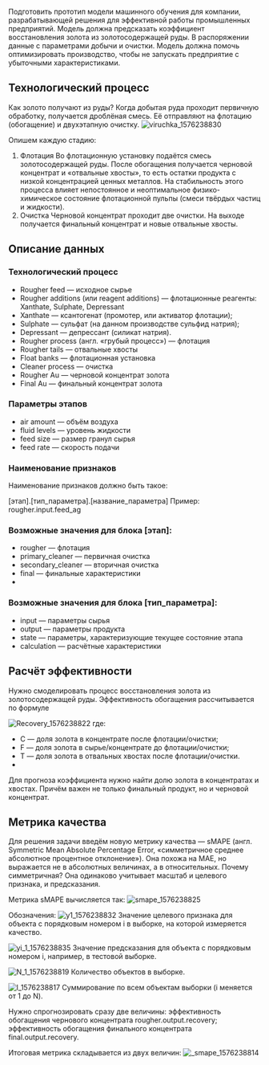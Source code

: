 Подготовить прототип модели машинного обучения для компании, разрабатывающей решения для эффективной работы промышленных предприятий.
Модель должна предсказать коэффициент восстановления золота из золотосодержащей руды. В распоряжении данные с параметрами добычи и очистки.
Модель должна помочь оптимизировать производство, чтобы не запускать предприятие с убыточными характеристиками.

## Технологический процесс
Как золото получают из руды? 
Когда добытая руда проходит первичную обработку, получается дроблёная смесь. Её отправляют на флотацию (обогащение) и двухэтапную очистку.
![viruchka_1576238830](https://github.com/MargoVegano/ore_cleaning/assets/133104765/780ac30e-8906-423b-af77-2ae3829e90bb)

Опишем каждую стадию: 
1. Флотация
Во флотационную установку подаётся смесь золотосодержащей руды. После обогащения получается черновой концентрат и «отвальные хвосты», то есть остатки продукта с низкой концентрацией ценных металлов.
На стабильность этого процесса влияет непостоянное и неоптимальное физико-химическое состояние флотационной пульпы (смеси твёрдых частиц и жидкости).
2. Очистка 
Черновой концентрат проходит две очистки. На выходе получается финальный концентрат и новые отвальные хвосты.
## Описание данных
### Технологический процесс

- Rougher feed — исходное сырье
- Rougher additions (или reagent additions) — флотационные реагенты: Xanthate, Sulphate, Depressant
- Xanthate — ксантогенат (промотер, или активатор флотации);
- Sulphate — сульфат (на данном производстве сульфид натрия);
- Depressant — депрессант (силикат натрия).
- Rougher process (англ. «грубый процесс») — флотация
- Rougher tails — отвальные хвосты
- Float banks — флотационная установка
- Cleaner process — очистка
- Rougher Au — черновой концентрат золота
- Final Au — финальный концентрат золота

### Параметры этапов

- air amount — объём воздуха
- fluid levels — уровень жидкости
- feed size — размер гранул сырья
- feed rate — скорость подачи
 
### Наименование признаков
Наименование признаков должно быть такое:

[этап].[тип_параметра].[название_параметра]
Пример: rougher.input.feed_ag

### Возможные значения для блока [этап]:

- rougher — флотация
- primary_cleaner — первичная очистка
- secondary_cleaner — вторичная очистка
- final — финальные характеристики
- 
### Возможные значения для блока [тип_параметра]:

- input — параметры сырья
- output — параметры продукта
- state — параметры, характеризующие текущее состояние этапа
- calculation — расчётные характеристики

## Расчёт эффективности
Нужно смоделировать процесс восстановления золота из золотосодержащей руды.
Эффективность обогащения рассчитывается по формуле

![Recovery_1576238822](https://github.com/MargoVegano/ore_cleaning/assets/133104765/bf1d082b-1147-4679-a3ed-6458e33d6490)
где:

- C — доля золота в концентрате после флотации/очистки;
- F — доля золота в сырье/концентрате до флотации/очистки;
- T — доля золота в отвальных хвостах после флотации/очистки.
- 
Для прогноза коэффициента нужно найти долю золота в концентратах и хвостах. Причём важен не только финальный продукт, но и черновой концентрат.

## Метрика качества
Для решения задачи введём новую метрику качества — sMAPE (англ. Symmetric Mean Absolute Percentage Error, «симметричное среднее абсолютное процентное отклонение»).
Она похожа на MAE, но выражается не в абсолютных величинах, а в относительных. Почему симметричная? Она одинаково учитывает масштаб и целевого признака, и предсказания.

Метрика sMAPE вычисляется так:
![smape_1576238825](https://github.com/MargoVegano/ore_cleaning/assets/133104765/82bd7581-8101-4626-b2d8-70b28ee72663)

Обозначения:
![y1_1576238832](https://github.com/MargoVegano/ore_cleaning/assets/133104765/7c8f6078-64c1-4007-b5cb-15f114d14de3)
Значение целевого признака для объекта с порядковым номером i в выборке, на которой измеряется качество.

![yi_1_1576238835](https://github.com/MargoVegano/ore_cleaning/assets/133104765/71e3f968-b89c-47e6-8694-89b8b407b390)
Значение предсказания для объекта с порядковым номером i, например, в тестовой выборке.

![N_1_1576238819](https://github.com/MargoVegano/ore_cleaning/assets/133104765/49c53132-52c8-4384-ab9a-69f4f816830c)
Количество объектов в выборке.

![I_1576238817](https://github.com/MargoVegano/ore_cleaning/assets/133104765/236ce351-4ed5-4f6b-a04c-87f3c0627e9a)
Суммирование по всем объектам выборки (i меняется от 1 до N).

Нужно спрогнозировать сразу две величины:
эффективность обогащения чернового концентрата rougher.output.recovery;
эффективность обогащения финального концентрата final.output.recovery.

Итоговая метрика складывается из двух величин:
![_smape_1576238814](https://github.com/MargoVegano/ore_cleaning/assets/133104765/88e8bdb2-2bd7-4fc3-a738-d115ad947f72)


